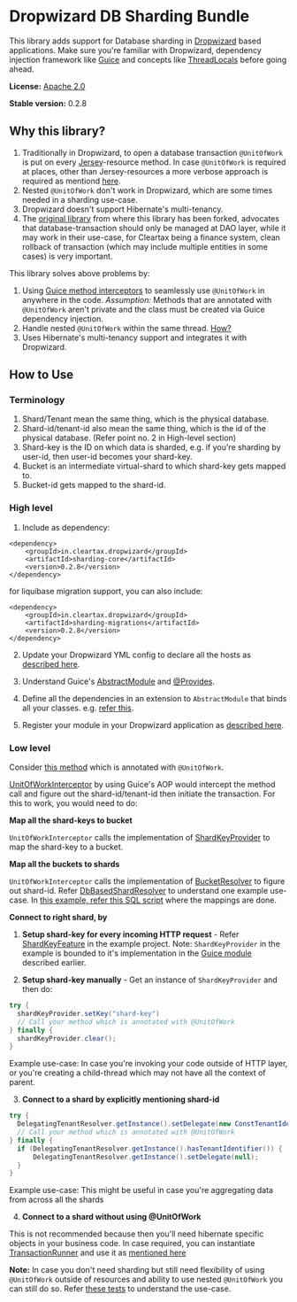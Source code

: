 # Dropwizard DB Sharding Bundle

This library adds support for Database sharding in [Dropwizard](https://www.dropwizard.io) based applications.
Make sure you're familiar with Dropwizard, dependency injection framework like [Guice](https://github.com/google/guice) and concepts like [ThreadLocals](https://docs.oracle.com/javase/7/docs/api/java/lang/ThreadLocal.html) before going ahead.

**License:** [Apache 2.0](http://www.apache.org/licenses/LICENSE-2.0)

**Stable version:** 0.2.8

## Why this library?
1. Traditionally in Dropwizard, to open a database transaction ```@UnitOfWork``` is put on every [Jersey](https://jersey.github.io/)-resource method. In case ```@UnitOfWork``` is required at places, other than Jersey-resources a more verbose approach is required as mentiond [here](https://github.com/dropwizard/dropwizard/pull/1361).
2. Nested ```@UnitOfWork``` don't work in Dropwizard, which are some times needed in a sharding use-case.
3. Dropwizard doesn't support Hibernate's multi-tenancy.
4. The [original library](https://github.com/santanusinha/dropwizard-db-sharding-bundle) from where this library has been forked, advocates that database-transaction should only be managed at DAO layer, while it may work in their use-case, for Cleartax being a finance system, clean rollback of transaction (which may include multiple entities in some cases) is very important.

This library solves above problems by:
1. Using [Guice method interceptors](https://github.com/google/guice/wiki/AOP#example-forbidding-method-calls-on-weekends) to seamlessly use ```@UnitOfWork``` in anywhere in the code. 
*Assumption:* Methods that are annotated with ```@UnitOfWork``` aren't private and the class must be created via Guice dependency injection.
2. Handle nested ```@UnitOfWork``` within the same thread. [How?](https://github.com/ClearTax/dropwizard-db-sharding-bundle/commit/0f8fc581ebf340c3bcd2a0907539b36714af6b34)
3. Uses Hibernate's multi-tenancy support and integrates it with Dropwizard.

## How to Use 

### Terminology
1. Shard/Tenant mean the same thing, which is the physical database.
2. Shard-id/tenant-id also mean the same thing, which is the id of the physical database. (Refer point no. 2 in High-level section)
3. Shard-key is the ID on which data is sharded, e.g. if you're sharding by user-id, then user-id becomes your shard-key.
4. Bucket is an intermediate virtual-shard to which shard-key gets mapped to.
5. Bucket-id gets mapped to the shard-id.

### High level
1. Include as dependency:
```
<dependency>
    <groupId>in.cleartax.dropwizard</groupId>
    <artifactId>sharding-core</artifactId>
    <version>0.2.8</version>
</dependency>
```

for liquibase migration support, you can also include:
```
<dependency>
    <groupId>in.cleartax.dropwizard</groupId>
    <artifactId>sharding-migrations</artifactId>
    <version>0.2.8</version>
</dependency>
```

2. Update your Dropwizard YML config to declare all the hosts as [described here](https://github.com/ClearTax/dropwizard-db-sharding-bundle/blob/43f3355ee6/sharding-example/src/test/resources/test_with_multitenant.yml#L11).

3. Understand Guice's [AbstractModule](https://github.com/google/guice/wiki/GettingStarted) and [@Provides](https://github.com/google/guice/wiki/ProvidesMethods).

4. Define all the dependencies in an extension to ```AbstractModule``` that binds all your classes. e.g. [refer this](https://github.com/ClearTax/dropwizard-db-sharding-bundle/blob/master/sharding-example/src/main/java/in/cleartax/dropwizard/sharding/application/TestModule.java).

5. Register your module in your Dropwizard application as [described here](https://github.com/ClearTax/dropwizard-db-sharding-bundle/blob/master/sharding-example/src/main/java/in/cleartax/dropwizard/sharding/application/TestApplication.java#L43).

### Low level
Consider [this method](https://github.com/ClearTax/dropwizard-db-sharding-bundle/blob/fd0e46ed71/sharding-example/src/main/java/in/cleartax/dropwizard/sharding/application/TestResource.java#L75) which is annotated with ```@UnitOfWork```.

[UnitOfWorkInterceptor](https://github.com/ClearTax/dropwizard-db-sharding-bundle/blob/fd0e46ed71/sharding-core/src/main/java/in/cleartax/dropwizard/sharding/transactions/UnitOfWorkModule.java#L48) by using Guice's AOP would intercept the method call and figure out the shard-id/tenant-id then initiate the transaction. For this to work, you would need to do:

**Map all the shard-keys to bucket**

```UnitOfWorkInterceptor``` calls the implementation of [ShardKeyProvider](https://github.com/ClearTax/dropwizard-db-sharding-bundle/blob/0f8fc581eb/sharding-core/src/main/java/in/cleartax/dropwizard/sharding/providers/ShardKeyProvider.java) to map the shard-key to a bucket.

**Map all the buckets to shards**

```UnitOfWorkInterceptor``` calls the implementation of [BucketResolver](https://github.com/ClearTax/dropwizard-db-sharding-bundle/blob/0f8fc581eb/sharding-core/src/main/java/in/cleartax/dropwizard/sharding/resolvers/bucket/BucketResolver.java) to figure out shard-id. Refer [DbBasedShardResolver](https://github.com/ClearTax/dropwizard-db-sharding-bundle/blob/0f8fc581eb/sharding-core/src/main/java/in/cleartax/dropwizard/sharding/utils/resolvers/shard/DbBasedShardResolver.java) to understand one example use-case.
In [this example, refer this SQL script](https://github.com/ClearTax/dropwizard-db-sharding-bundle/blob/0f8fc581eb/sharding-example/src/test/resources/default_shard_config.sql#L31) where the mappings are done.

**Connect to right shard, by**
1. **Setup shard-key for every incoming HTTP request** - Refer [ShardKeyFeature](https://github.com/ClearTax/dropwizard-db-sharding-bundle/blob/fd0e46ed71/sharding-example/src/main/java/in/cleartax/dropwizard/sharding/application/ShardKeyFeature.java) in the example project. Note: ```ShardKeyProvider``` in the example is bounded to it's implementation in the [Guice module](https://github.com/ClearTax/dropwizard-db-sharding-bundle/blob/0f8fc581ebf340c3bcd2a0907539b36714af6b34/sharding-example/src/main/java/in/cleartax/dropwizard/sharding/application/TestModule.java#L60) described earlier.

2. **Setup shard-key manually** - Get an instance of ```ShardKeyProvider``` and then do:
```java
try {
  shardKeyProvider.setKey("shard-key")
  // Call your method which is annotated with @UnitOfWork
} finally {
  shardKeyProvider.clear();
}
```
Example use-case: In case you're invoking your code outside of HTTP layer, or you're creating a child-thread which may not have all the context of parent.

3. **Connect to a shard by explicitly mentioning shard-id**
```java
try {
  DelegatingTenantResolver.getInstance().setDelegate(new ConstTenantIdentifierResolver("your shard-id/tenant-id"));
  // Call your method which is annotated with @UnitOfWork
} finally {
  if (DelegatingTenantResolver.getInstance().hasTenantIdentifier()) {
      DelegatingTenantResolver.getInstance().setDelegate(null);
  }
}
```
Example use-case: This might be useful in case you're aggregating data from across all the shards

4. **Connect to a shard without using @UnitOfWork**

This is not recommended because then you'll need hibernate specific objects in your business code. In case required, you can instantiate [TransactionRunner](https://github.com/ClearTax/dropwizard-db-sharding-bundle/blob/master/sharding-core/src/main/java/in/cleartax/dropwizard/sharding/transactions/TransactionRunner.java) and use it as [mentioned here](https://github.com/ClearTax/dropwizard-db-sharding-bundle/blob/0f8fc581eb/sharding-core/src/main/java/in/cleartax/dropwizard/sharding/transactions/UnitOfWorkModule.java#L79)


**Note:** In case you don't need sharding but still need flexibility of using ```@UnitOfWork``` outside of resources and ability to use nested ```@UnitOfWork``` you can still do so. Refer [these tests](https://github.com/ClearTax/dropwizard-db-sharding-bundle/blob/master/sharding-example/src/test/java/in/cleartax/dropwizard/sharding/test/sampleapp/TestSuiteWithoutMultiTenancy.java) to understand the use-case.
